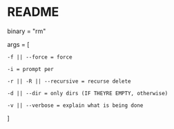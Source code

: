 # README



binary = "rm"


args = [

    -f || --force = force

    -i = prompt per

    -r || -R || --recursive = recurse delete

    -d || --dir = only dirs (IF THEYRE EMPTY, otherwise)

    -v || --verbose = explain what is being done
]
